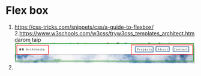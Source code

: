 # Flex box

1. https://css-tricks.com/snippets/css/a-guide-to-flexbox/ 2.https://www.w3schools.com/w3css/tryw3css_templates_architect.htm darom taip ![](assets/2023-06-12-11-02-32.png)
2.
